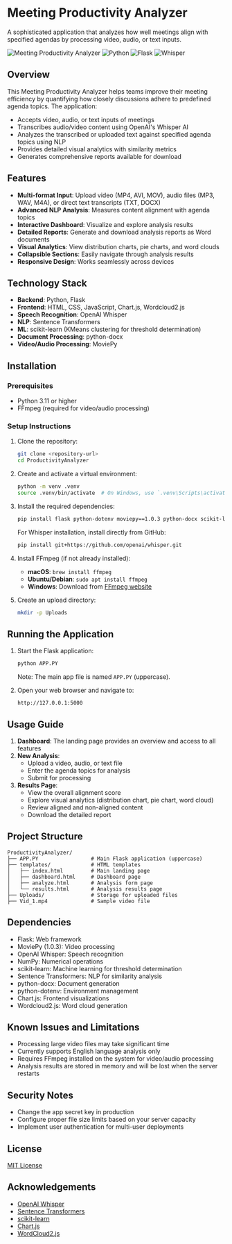 # Meeting Productivity Analyzer

A sophisticated application that analyzes how well meetings align with specified agendas by processing video, audio, or text inputs.

![Meeting Productivity Analyzer](https://img.shields.io/badge/Meeting-Productivity%20Analyzer-4361ee)
![Python](https://img.shields.io/badge/Python-3.11+-blue)
![Flask](https://img.shields.io/badge/Flask-3.1.0-green)
![Whisper](https://img.shields.io/badge/OpenAI-Whisper-orange)

## Overview

This Meeting Productivity Analyzer helps teams improve their meeting efficiency by quantifying how closely discussions adhere to predefined agenda topics. The application:

- Accepts video, audio, or text inputs of meetings
- Transcribes audio/video content using OpenAI's Whisper AI
- Analyzes the transcribed or uploaded text against specified agenda topics using NLP
- Provides detailed visual analytics with similarity metrics
- Generates comprehensive reports available for download

## Features

- **Multi-format Input**: Upload video (MP4, AVI, MOV), audio files (MP3, WAV, M4A), or direct text transcripts (TXT, DOCX)
- **Advanced NLP Analysis**: Measures content alignment with agenda topics
- **Interactive Dashboard**: Visualize and explore analysis results
- **Detailed Reports**: Generate and download analysis reports as Word documents
- **Visual Analytics**: View distribution charts, pie charts, and word clouds
- **Collapsible Sections**: Easily navigate through analysis results
- **Responsive Design**: Works seamlessly across devices

## Technology Stack

- **Backend**: Python, Flask
- **Frontend**: HTML, CSS, JavaScript, Chart.js, Wordcloud2.js
- **Speech Recognition**: OpenAI Whisper
- **NLP**: Sentence Transformers
- **ML**: scikit-learn (KMeans clustering for threshold determination)
- **Document Processing**: python-docx
- **Video/Audio Processing**: MoviePy

## Installation

### Prerequisites

- Python 3.11 or higher
- FFmpeg (required for video/audio processing)

### Setup Instructions

1. Clone the repository:
   ```bash
   git clone <repository-url>
   cd ProductivityAnalyzer
   ```

2. Create and activate a virtual environment:
   ```bash
   python -m venv .venv
   source .venv/bin/activate  # On Windows, use `.venv\Scripts\activate`
   ```

3. Install the required dependencies:
   ```bash
   pip install flask python-dotenv moviepy==1.0.3 python-docx scikit-learn numpy sentence-transformers
   ```

   For Whisper installation, install directly from GitHub:
   ```bash
   pip install git+https://github.com/openai/whisper.git
   ```

4. Install FFmpeg (if not already installed):
   - **macOS**: `brew install ffmpeg`
   - **Ubuntu/Debian**: `sudo apt install ffmpeg`
   - **Windows**: Download from [FFmpeg website](https://ffmpeg.org/download.html)

5. Create an upload directory:
   ```bash
   mkdir -p Uploads
   ```

## Running the Application

1. Start the Flask application:
   ```bash
   python APP.PY
   ```
   
   Note: The main app file is named `APP.PY` (uppercase).

2. Open your web browser and navigate to:
   ```
   http://127.0.0.1:5000
   ```

## Usage Guide

1. **Dashboard**: The landing page provides an overview and access to all features
2. **New Analysis**: 
   - Upload a video, audio, or text file
   - Enter the agenda topics for analysis
   - Submit for processing
3. **Results Page**:
   - View the overall alignment score
   - Explore visual analytics (distribution chart, pie chart, word cloud)
   - Review aligned and non-aligned content
   - Download the detailed report

## Project Structure

```
ProductivityAnalyzer/
├── APP.PY                 # Main Flask application (uppercase)
├── templates/             # HTML templates
│   ├── index.html         # Main landing page
│   ├── dashboard.html     # Dashboard page
│   ├── analyze.html       # Analysis form page
│   └── results.html       # Analysis results page
├── Uploads/               # Storage for uploaded files
├── Vid_1.mp4              # Sample video file

```

## Dependencies

- Flask: Web framework
- MoviePy (1.0.3): Video processing
- OpenAI Whisper: Speech recognition
- NumPy: Numerical operations
- scikit-learn: Machine learning for threshold determination
- Sentence Transformers: NLP for similarity analysis
- python-docx: Document generation
- python-dotenv: Environment management
- Chart.js: Frontend visualizations
- Wordcloud2.js: Word cloud generation

## Known Issues and Limitations

- Processing large video files may take significant time
- Currently supports English language analysis only
- Requires FFmpeg installed on the system for video/audio processing
- Analysis results are stored in memory and will be lost when the server restarts

## Security Notes

- Change the app secret key in production
- Configure proper file size limits based on your server capacity
- Implement user authentication for multi-user deployments

## License

[MIT License](LICENSE)

## Acknowledgements

- [OpenAI Whisper](https://github.com/openai/whisper)
- [Sentence Transformers](https://www.sbert.net/)
- [scikit-learn](https://scikit-learn.org/)
- [Chart.js](https://www.chartjs.org/)
- [WordCloud2.js](https://github.com/timdream/wordcloud2.js)
